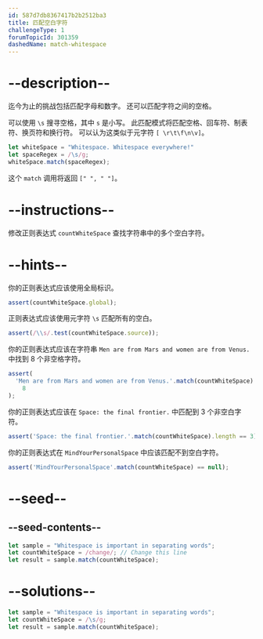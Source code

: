 ```yaml
---
id: 587d7db8367417b2b2512ba3
title: 匹配空白字符
challengeType: 1
forumTopicId: 301359
dashedName: match-whitespace
---
```


# --description--

迄今为止的挑战包括匹配字母和数字。 还可以匹配字符之间的空格。

可以使用 `\s` 搜寻空格，其中 `s` 是小写。 此匹配模式将匹配空格、回车符、制表符、换页符和换行符。 可以认为这类似于元字符 `[ \r\t\f\n\v]`。

```js
let whiteSpace = "Whitespace. Whitespace everywhere!"
let spaceRegex = /\s/g;
whiteSpace.match(spaceRegex);
```

这个 `match` 调用将返回 `[" ", " "]`。
# --instructions--

修改正则表达式 `countWhiteSpace` 查找字符串中的多个空白字符。

# --hints--

你的正则表达式应该使用全局标识。

```js
assert(countWhiteSpace.global);
```

正则表达式应该使用元字符 `\s` 匹配所有的空白。

```js
assert(/\\s/.test(countWhiteSpace.source));
```

你的正则表达式应该在字符串 `Men are from Mars and women are from Venus.` 中找到 8 个非空格字符。

```js
assert(
  'Men are from Mars and women are from Venus.'.match(countWhiteSpace).length ==
    8
);
```

你的正则表达式应该在 `Space: the final frontier.` 中匹配到 3 个非空白字符。

```js
assert('Space: the final frontier.'.match(countWhiteSpace).length == 3);
```

你的正则表达式在 `MindYourPersonalSpace` 中应该匹配不到空白字符。

```js
assert('MindYourPersonalSpace'.match(countWhiteSpace) == null);
```

# --seed--

## --seed-contents--

```js
let sample = "Whitespace is important in separating words";
let countWhiteSpace = /change/; // Change this line
let result = sample.match(countWhiteSpace);
```

# --solutions--

```js
let sample = "Whitespace is important in separating words";
let countWhiteSpace = /\s/g;
let result = sample.match(countWhiteSpace);
```
